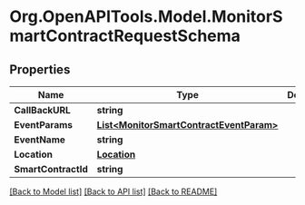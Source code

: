 
# Org.OpenAPITools.Model.MonitorSmartContractRequestSchema

## Properties

Name | Type | Description | Notes
------------ | ------------- | ------------- | -------------
**CallBackURL** | **string** |  | [optional] 
**EventParams** | [**List&lt;MonitorSmartContractEventParam&gt;**](MonitorSmartContractEventParam.md) |  | [optional] 
**EventName** | **string** |  | [optional] 
**Location** | [**Location**](Location.md) |  | [optional] 
**SmartContractId** | **string** |  | [optional] 

[[Back to Model list]](../README.md#documentation-for-models)
[[Back to API list]](../README.md#documentation-for-api-endpoints)
[[Back to README]](../README.md)

